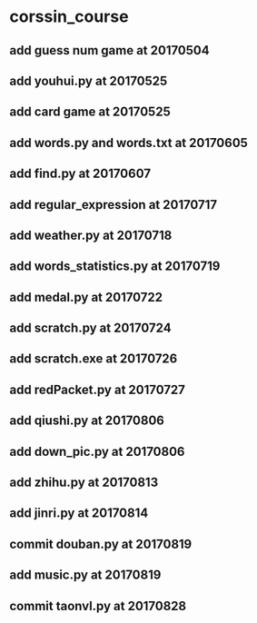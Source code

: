 # corssin_course
## add guess num game at 20170504
## add youhui.py at 20170525
## add card game at 20170525
## add words.py and words.txt at 20170605
## add find.py at 20170607
## add regular_expression at 20170717
## add weather.py at 20170718
## add words_statistics.py at 20170719
## add medal.py at 20170722
## add scratch.py at 20170724
## add scratch.exe at 20170726
## add redPacket.py at 20170727
## add qiushi.py at 20170806
## add down_pic.py at 20170806
## add zhihu.py at 20170813
## add jinri.py at 20170814
## commit douban.py at 20170819
## add music.py at 20170819
## commit taonvl.py at 20170828
